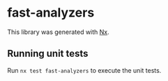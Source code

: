 # fast-analyzers

This library was generated with [Nx](https://nx.dev).

## Running unit tests

Run `nx test fast-analyzers` to execute the unit tests.
